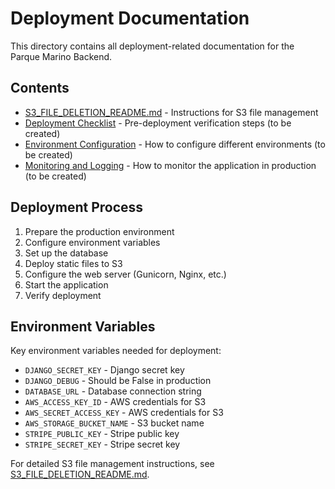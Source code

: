 # Deployment Documentation

This directory contains all deployment-related documentation for the Parque Marino Backend.

## Contents

- [S3_FILE_DELETION_README.md](S3_FILE_DELETION_README.md) - Instructions for S3 file management
- [Deployment Checklist](CHECKLIST.md) - Pre-deployment verification steps (to be created)
- [Environment Configuration](ENVIRONMENT.md) - How to configure different environments (to be created)
- [Monitoring and Logging](MONITORING.md) - How to monitor the application in production (to be created)

## Deployment Process

1. Prepare the production environment
2. Configure environment variables
3. Set up the database
4. Deploy static files to S3
5. Configure the web server (Gunicorn, Nginx, etc.)
6. Start the application
7. Verify deployment

## Environment Variables

Key environment variables needed for deployment:

- `DJANGO_SECRET_KEY` - Django secret key
- `DJANGO_DEBUG` - Should be False in production
- `DATABASE_URL` - Database connection string
- `AWS_ACCESS_KEY_ID` - AWS credentials for S3
- `AWS_SECRET_ACCESS_KEY` - AWS credentials for S3
- `AWS_STORAGE_BUCKET_NAME` - S3 bucket name
- `STRIPE_PUBLIC_KEY` - Stripe public key
- `STRIPE_SECRET_KEY` - Stripe secret key

For detailed S3 file management instructions, see [S3_FILE_DELETION_README.md](S3_FILE_DELETION_README.md).